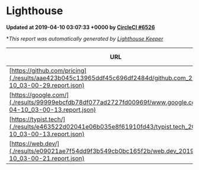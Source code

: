 
# Lighthouse

**Updated at 2019-04-10 03:07:33 +0000 by [CircleCI #6526](https://circleci.com/gh/ItinerisLtd/lighthouse-keeper-example/6526)**

**This report was automatically generated by [Lighthouse Keeper](https://github.com/itinerisltd/lighthouse-keeper)*

| URL | Performance | Accessibility | Best Practices | SEO | PWA | Updated At |
| --- | --- | --- | --- | --- | --- | --- |
| [https://github.com/pricing](./results/aae423b045c13965ddf45c696df2484d/github.com_2019-04-10_03-00-29.report.json) | 0.87 | 0.89 | 0.93 | 0.9 | 0.58 | 2019-04-10T03:00:29.144Z |
| [https://google.com/](./results/99999ebcfdb78df077ad2727fd00969f/www.google.com_2019-04-10_03-00-13.report.json) | 0.96 | 0.71 | 0.93 | 0.82 | 0.58 | 2019-04-10T03:00:13.392Z |
| [https://typist.tech/](./results/e463522d02041e06b035e8f61910fd43/typist.tech_2019-04-10_03-00-13.report.json) | 1 |  |  |  |  | 2019-04-10T03:00:13.260Z |
| [https://web.dev/](./results/e09021ae7f54dd9f3b549cb0bc165f2b/web.dev_2019-04-10_03-00-21.report.json) | 0.9 | 0.93 | 1 | 0.96 | 1 | 2019-04-10T03:00:21.301Z |
